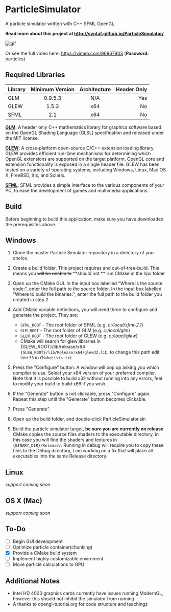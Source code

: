 ParticleSimulator
=================

A particle simulator written with C++ SFML OpenGL. 

**Read more about this project at http://syntaf.github.io/ParticleSimulator/**

![gif](http://i.imgur.com/ihMnqs3.gif)

Or see the full video here: https://vimeo.com/96867903  (**Password:** particles)

**Required Libraries**
--------------------------------------------------------

| Library        | Minimum Version | Architecture |Header Only  |
| -------------  |:-------------:  | :---------:  |-----:       |
| GLM            | 0.9.5.3         | N/A          |  Yes        |
| GLEW           | 1.5.3           | x64          |  No         |
| SFML           | 2.1             | x64          |  No         |

[**GLM**](http://glm.g-truc.net/0.9.5/index.html):  A header only C++ mathematics library for graphics software based on the OpenGL Shading Language (GLSL) specification and released under the MIT license.

[**GLEW**](http://glew.sourceforge.net/):   A cross-platform open-source C/C++ extension loading library. GLEW provides efficient run-time mechanisms for determining which OpenGL extensions are supported on the target platform. OpenGL core and extension functionality is exposed in a single header file. GLEW has been tested on a variety of operating systems, including Windows, Linux, Mac OS X, FreeBSD, Irix, and Solaris.
  
[**SFML**](http://www.sfml-dev.org/):   SFML provides a simple interface to the various components of your PC, to ease the development of games and multimedia applications.

Build
-----------------
Before beginning to build this application, make sure you have downloaded the prerequisites above.

Windows
--------
1. Clone the master Particle Simulator repository in a directory of your choice.

2. Create a build folder. This project requires and out-of-tree-build. This means you ~~will be unable to~~ **should not ** run CMake in the hpx folder

3. Open up the CMake GUI. In the input box labelled "Where is the source code:", enter the full path to the source folder. In the input box labelled "Where to build the binaries:", enter the full path to the build folder you created in step 2

4. Add CMake variable definitions, you will need three to configure and generate the project. They are:
    * `SFML_ROOT` - The root folder of SFML (e.g. *c:/local/sfml-2.1*)
    * `GLM_ROOT` - The root folder of GLM (e.g. *c:/local/glm*)
    * `GLEW_ROOT` - The root folder of GLEW (e.g. *c:/loacl/glew*)
    * CMake will search for glew libraries in {GLEW_ROOT}/lib/release/x64 `{GLEW_ROOT}/lib/Release/x64/glew32.lib`, to change this path edit line `53` in `CMakeLists.txt`

5. Press the "Configure" button. A window will pop up asking you which compiler to use. Select your x64 version of your preferred compiler. Note that it is possible to build x32 without running into any errors, feel to modify your build to build x86 if you wish.

6. If the "Generate" button is not clickable, press "Configure" again. Repeat this step until the "Generate" button becomes clickable.

7. Press "Generate".

8. Open up the build folder, and double-click ParticleSimulator.sln

9. Build the particle simulator target, **be sure you are currently on release**. CMake copies the source files shaders to the executable directory, in this case you will find the shaders and textures in `{BINARY_DIR}/Release/`. Running in debug will require you to copy these files to the Debug directory, I am working on a fix that will place all executables into the same Release directory.

    

Linux
------
*support coming soon*

OS X (Mac)
----------
*support coming soon*

To-Do
-------------------
- [ ] Begin GUI development
- [ ] Optimize particle container(chunking)
- [x] Provide a CMake build system
- [ ] Implement highly customizable enviroment
- [ ] Move particle calculations to GPU

Additional Notes
-------------------------
- Intel HD 4000 graphics cards currently have issues running ModernGL, however this should not inhibit the simulator from running
- A thanks to opengl-tutorial.org for code structure and teachings
